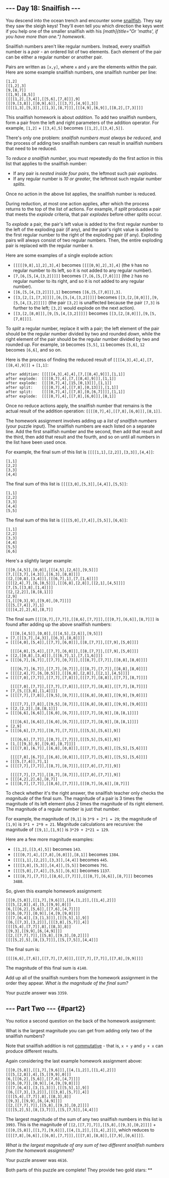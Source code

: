 ## \-\-- Day 18: Snailfish \-\--

You descend into the ocean trench and encounter some
[snailfish](https://en.wikipedia.org/wiki/Snailfish). They say they saw
the sleigh keys! They\'ll even tell you which direction the keys went if
you help one of the smaller snailfish with his
*[math]{title="Or 'maths', if you have more than one."} homework*.

Snailfish numbers aren\'t like regular numbers. Instead, every snailfish
number is a *pair* - an ordered list of two elements. Each element of
the pair can be either a regular number or another pair.

Pairs are written as `[x,y]`, where `x` and `y` are the elements within
the pair. Here are some example snailfish numbers, one snailfish number
per line:

    [1,2]
    [[1,2],3]
    [9,[8,7]]
    [[1,9],[8,5]]
    [[[[1,2],[3,4]],[[5,6],[7,8]]],9]
    [[[9,[3,8]],[[0,9],6]],[[[3,7],[4,9]],3]]
    [[[[1,3],[5,3]],[[1,3],[8,7]]],[[[4,9],[6,9]],[[8,2],[7,3]]]]

This snailfish homework is about *addition*. To add two snailfish
numbers, form a pair from the left and right parameters of the addition
operator. For example, `[1,2]` + `[[3,4],5]` becomes
`[[1,2],[[3,4],5]]`.

There\'s only one problem: *snailfish numbers must always be reduced*,
and the process of adding two snailfish numbers can result in snailfish
numbers that need to be reduced.

To *reduce a snailfish number*, you must repeatedly do the first action
in this list that applies to the snailfish number:

-   If any pair is *nested inside four pairs*, the leftmost such pair
    *explodes*.
-   If any regular number is *10 or greater*, the leftmost such regular
    number *splits*.

Once no action in the above list applies, the snailfish number is
reduced.

During reduction, at most one action applies, after which the process
returns to the top of the list of actions. For example, if *split*
produces a pair that meets the *explode* criteria, that pair *explodes*
before other *splits* occur.

To *explode* a pair, the pair\'s left value is added to the first
regular number to the left of the exploding pair (if any), and the
pair\'s right value is added to the first regular number to the right of
the exploding pair (if any). Exploding pairs will always consist of two
regular numbers. Then, the entire exploding pair is replaced with the
regular number `0`.

Here are some examples of a single explode action:

-   `[[[[[9,8],1],2],3],4]` becomes `[[[[0,9],2],3],4]` (the `9` has no
    regular number to its left, so it is not added to any regular
    number).
-   `[7,[6,[5,[4,[3,2]]]]]` becomes `[7,[6,[5,[7,0]]]]` (the `2` has no
    regular number to its right, and so it is not added to any regular
    number).
-   `[[6,[5,[4,[3,2]]]],1]` becomes `[[6,[5,[7,0]]],3]`.
-   `[[3,[2,[1,[7,3]]]],[6,[5,[4,[3,2]]]]]` becomes
    `[[3,[2,[8,0]]],[9,[5,[4,[3,2]]]]]` (the pair `[3,2]` is unaffected
    because the pair `[7,3]` is further to the left; `[3,2]` would
    explode on the next action).
-   `[[3,[2,[8,0]]],[9,[5,[4,[3,2]]]]]` becomes
    `[[3,[2,[8,0]]],[9,[5,[7,0]]]]`.

To *split* a regular number, replace it with a pair; the left element of
the pair should be the regular number divided by two and rounded *down*,
while the right element of the pair should be the regular number divided
by two and rounded *up*. For example, `10` becomes `[5,5]`, `11` becomes
`[5,6]`, `12` becomes `[6,6]`, and so on.

Here is the process of finding the reduced result of
`[[[[4,3],4],4],[7,[[8,4],9]]]` + `[1,1]`:

    after addition: [[[[[4,3],4],4],[7,[[8,4],9]]],[1,1]]
    after explode:  [[[[0,7],4],[7,[[8,4],9]]],[1,1]]
    after explode:  [[[[0,7],4],[15,[0,13]]],[1,1]]
    after split:    [[[[0,7],4],[[7,8],[0,13]]],[1,1]]
    after split:    [[[[0,7],4],[[7,8],[0,[6,7]]]],[1,1]]
    after explode:  [[[[0,7],4],[[7,8],[6,0]]],[8,1]]

Once no reduce actions apply, the snailfish number that remains is the
actual result of the addition operation:
`[[[[0,7],4],[[7,8],[6,0]]],[8,1]]`.

The homework assignment involves adding up a *list of snailfish numbers*
(your puzzle input). The snailfish numbers are each listed on a separate
line. Add the first snailfish number and the second, then add that
result and the third, then add that result and the fourth, and so on
until all numbers in the list have been used once.

For example, the final sum of this list is
`[[[[1,1],[2,2]],[3,3]],[4,4]]`:

    [1,1]
    [2,2]
    [3,3]
    [4,4]

The final sum of this list is `[[[[3,0],[5,3]],[4,4]],[5,5]]`:

    [1,1]
    [2,2]
    [3,3]
    [4,4]
    [5,5]

The final sum of this list is `[[[[5,0],[7,4]],[5,5]],[6,6]]`:

    [1,1]
    [2,2]
    [3,3]
    [4,4]
    [5,5]
    [6,6]

Here\'s a slightly larger example:

    [[[0,[4,5]],[0,0]],[[[4,5],[2,6]],[9,5]]]
    [7,[[[3,7],[4,3]],[[6,3],[8,8]]]]
    [[2,[[0,8],[3,4]]],[[[6,7],1],[7,[1,6]]]]
    [[[[2,4],7],[6,[0,5]]],[[[6,8],[2,8]],[[2,1],[4,5]]]]
    [7,[5,[[3,8],[1,4]]]]
    [[2,[2,2]],[8,[8,1]]]
    [2,9]
    [1,[[[9,3],9],[[9,0],[0,7]]]]
    [[[5,[7,4]],7],1]
    [[[[4,2],2],6],[8,7]]

The final sum `[[[[8,7],[7,7]],[[8,6],[7,7]]],[[[0,7],[6,6]],[8,7]]]` is
found after adding up the above snailfish numbers:

      [[[0,[4,5]],[0,0]],[[[4,5],[2,6]],[9,5]]]
    + [7,[[[3,7],[4,3]],[[6,3],[8,8]]]]
    = [[[[4,0],[5,4]],[[7,7],[6,0]]],[[8,[7,7]],[[7,9],[5,0]]]]

      [[[[4,0],[5,4]],[[7,7],[6,0]]],[[8,[7,7]],[[7,9],[5,0]]]]
    + [[2,[[0,8],[3,4]]],[[[6,7],1],[7,[1,6]]]]
    = [[[[6,7],[6,7]],[[7,7],[0,7]]],[[[8,7],[7,7]],[[8,8],[8,0]]]]

      [[[[6,7],[6,7]],[[7,7],[0,7]]],[[[8,7],[7,7]],[[8,8],[8,0]]]]
    + [[[[2,4],7],[6,[0,5]]],[[[6,8],[2,8]],[[2,1],[4,5]]]]
    = [[[[7,0],[7,7]],[[7,7],[7,8]]],[[[7,7],[8,8]],[[7,7],[8,7]]]]

      [[[[7,0],[7,7]],[[7,7],[7,8]]],[[[7,7],[8,8]],[[7,7],[8,7]]]]
    + [7,[5,[[3,8],[1,4]]]]
    = [[[[7,7],[7,8]],[[9,5],[8,7]]],[[[6,8],[0,8]],[[9,9],[9,0]]]]

      [[[[7,7],[7,8]],[[9,5],[8,7]]],[[[6,8],[0,8]],[[9,9],[9,0]]]]
    + [[2,[2,2]],[8,[8,1]]]
    = [[[[6,6],[6,6]],[[6,0],[6,7]]],[[[7,7],[8,9]],[8,[8,1]]]]

      [[[[6,6],[6,6]],[[6,0],[6,7]]],[[[7,7],[8,9]],[8,[8,1]]]]
    + [2,9]
    = [[[[6,6],[7,7]],[[0,7],[7,7]]],[[[5,5],[5,6]],9]]

      [[[[6,6],[7,7]],[[0,7],[7,7]]],[[[5,5],[5,6]],9]]
    + [1,[[[9,3],9],[[9,0],[0,7]]]]
    = [[[[7,8],[6,7]],[[6,8],[0,8]]],[[[7,7],[5,0]],[[5,5],[5,6]]]]

      [[[[7,8],[6,7]],[[6,8],[0,8]]],[[[7,7],[5,0]],[[5,5],[5,6]]]]
    + [[[5,[7,4]],7],1]
    = [[[[7,7],[7,7]],[[8,7],[8,7]]],[[[7,0],[7,7]],9]]

      [[[[7,7],[7,7]],[[8,7],[8,7]]],[[[7,0],[7,7]],9]]
    + [[[[4,2],2],6],[8,7]]
    = [[[[8,7],[7,7]],[[8,6],[7,7]]],[[[0,7],[6,6]],[8,7]]]

To check whether it\'s the right answer, the snailfish teacher only
checks the *magnitude* of the final sum. The magnitude of a pair is 3
times the magnitude of its left element plus 2 times the magnitude of
its right element. The magnitude of a regular number is just that
number.

For example, the magnitude of `[9,1]` is `3*9 + 2*1 = 29`; the magnitude
of `[1,9]` is `3*1 + 2*9 = 21`. Magnitude calculations are recursive:
the magnitude of `[[9,1],[1,9]]` is `3*29 + 2*21 = 129`.

Here are a few more magnitude examples:

-   `[[1,2],[[3,4],5]]` becomes `143`.
-   `[[[[0,7],4],[[7,8],[6,0]]],[8,1]]` becomes `1384`.
-   `[[[[1,1],[2,2]],[3,3]],[4,4]]` becomes `445`.
-   `[[[[3,0],[5,3]],[4,4]],[5,5]]` becomes `791`.
-   `[[[[5,0],[7,4]],[5,5]],[6,6]]` becomes `1137`.
-   `[[[[8,7],[7,7]],[[8,6],[7,7]]],[[[0,7],[6,6]],[8,7]]]` becomes
    `3488`.

So, given this example homework assignment:

    [[[0,[5,8]],[[1,7],[9,6]]],[[4,[1,2]],[[1,4],2]]]
    [[[5,[2,8]],4],[5,[[9,9],0]]]
    [6,[[[6,2],[5,6]],[[7,6],[4,7]]]]
    [[[6,[0,7]],[0,9]],[4,[9,[9,0]]]]
    [[[7,[6,4]],[3,[1,3]]],[[[5,5],1],9]]
    [[6,[[7,3],[3,2]]],[[[3,8],[5,7]],4]]
    [[[[5,4],[7,7]],8],[[8,3],8]]
    [[9,3],[[9,9],[6,[4,9]]]]
    [[2,[[7,7],7]],[[5,8],[[9,3],[0,2]]]]
    [[[[5,2],5],[8,[3,7]]],[[5,[7,5]],[4,4]]]

The final sum is:

    [[[[6,6],[7,6]],[[7,7],[7,0]]],[[[7,7],[7,7]],[[7,8],[9,9]]]]

The magnitude of this final sum is `4140`.

Add up all of the snailfish numbers from the homework assignment in the
order they appear. *What is the magnitude of the final sum?*

Your puzzle answer was `3359`.

## \-\-- Part Two \-\-- {#part2}

You notice a second question on the back of the homework assignment:

What is the largest magnitude you can get from adding only two of the
snailfish numbers?

Note that snailfish addition is not
[commutative](https://en.wikipedia.org/wiki/Commutative_property) - that
is, `x + y` and `y + x` can produce different results.

Again considering the last example homework assignment above:

    [[[0,[5,8]],[[1,7],[9,6]]],[[4,[1,2]],[[1,4],2]]]
    [[[5,[2,8]],4],[5,[[9,9],0]]]
    [6,[[[6,2],[5,6]],[[7,6],[4,7]]]]
    [[[6,[0,7]],[0,9]],[4,[9,[9,0]]]]
    [[[7,[6,4]],[3,[1,3]]],[[[5,5],1],9]]
    [[6,[[7,3],[3,2]]],[[[3,8],[5,7]],4]]
    [[[[5,4],[7,7]],8],[[8,3],8]]
    [[9,3],[[9,9],[6,[4,9]]]]
    [[2,[[7,7],7]],[[5,8],[[9,3],[0,2]]]]
    [[[[5,2],5],[8,[3,7]]],[[5,[7,5]],[4,4]]]

The largest magnitude of the sum of any two snailfish numbers in this
list is `3993`. This is the magnitude of
`[[2,[[7,7],7]],[[5,8],[[9,3],[0,2]]]]` +
`[[[0,[5,8]],[[1,7],[9,6]]],[[4,[1,2]],[[1,4],2]]]`, which reduces to
`[[[[7,8],[6,6]],[[6,0],[7,7]]],[[[7,8],[8,8]],[[7,9],[0,6]]]]`.

*What is the largest magnitude of any sum of two different snailfish
numbers from the homework assignment?*

Your puzzle answer was `4616`.

Both parts of this puzzle are complete! They provide two gold stars:
\*\*
